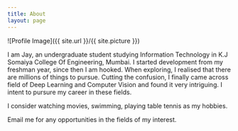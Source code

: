 ```yaml
---
title: About
layout: page
---
```

![Profile Image]({{ site.url }}/{{ site.picture }})

I am Jay, an undergraduate student studying Information Technology in K.J Somaiya College Of Engineering, Mumbai. I started development from my freshman year, since then I am hooked. When exploring, I realised that there are millions of things to pursue. Cutting the confusion, I finally came across field of Deep Learning and Computer Vision and found it very intriguing. I intent to pursure my career in these fields.

I consider watching movies, swimming, playing table tennis as my hobbies.

Email me for any opportunities in the fields of my interest.
